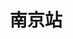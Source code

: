 ---
code: "nanjing"
title: "南京站"
longitude: 118.803
latitude: 32.078
# link: "https://github.com/cloudnativeto/community/issues/57"
description: "南京站成立于2020年9月，目前拥有本地社群成员100多人，聚集了对云原生技术感兴趣的朋友，在一起讨论技术、消遣娱乐。我们线上积极讨论，有问必答，不定期组织线下聚会活动。目标是在娱乐中学习，在学习中进步，推广活跃南京云原生技术氛围！"
site_manager: "金润森, 朱慧君"
city_small_logo: "/images/city/nanjing_small_logo.jpg"

## Details Page
# CORE MEMBERS
core_members:
  - name: "金润森"
    image: "/images/city/nanjing/members/jinrunsen.jpg"
  - name: "朱慧君"
    image: "/images/city/nanjing/members/zhuhuijun.jpg"
  - name: "周而良"
    image: "/images/city/nanjing/members/zhouerliang.jpg"
  - name: "陈方之"
    image: "/images/city/nanjing/members/chenfangzhi.jpg"
core_member_title: 核心成员
core_member_desc: 我们由来自热爱云原生技术，工作生活在南京，推广南京的云原生技术，希望更多人加入，我们要组织活动。

# LOGO PART
logo_title: 社区Logo
logo_short_desc: 南京站Logo来自于南京新地标“南京眼”于Kubernetes Logo的融合。
logo_detail_desc: "‘南京眼’步行桥源于青奥会，象征着青春与活力，如今如火如荼的云原生技术也正值青春，活力尽现，两者结合相得益彰。我们社区将起着南京眼一样的作用，连接沟通着南京的IT与云原生。"
logo_image: "/images/city/nanjing/logo.jpg"

# ACTIVITY
activity_title: 往期活动
activities:
  - name: 2020-09-06 成员线下聚会
    images: 
      - "/images/city/nanjing/activities/2020-09-06/1.jpg"
      - "/images/city/nanjing/activities/2020-09-06/2.jpg"

# JOINT US
join_us_title: "加入我们"
join_us_desc: "如果你也想参与到云原生社区，一起交流，学习。 如果你想为南京云原生社区的强大贡献一份自己的力量，`请扫码关注下方微信公众号`。 如需加入微信群，请搜索微信号: `xopycat`, 备注云原生, 社区核心成员会将您加入群内。"
---